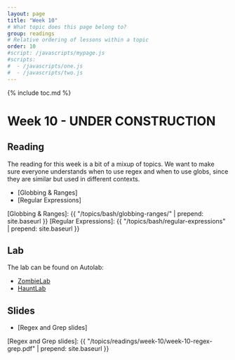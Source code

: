 ```yaml
---
layout: page
title: "Week 10"
# What topic does this page belong to?
group: readings
# Relative ordering of lessons within a topic
order: 10
#script: /javascripts/mypage.js
#scripts:
#  - /javascripts/one.js
#  - /javascripts/two.js
---
```



{% include toc.md %}

# Week 10 - UNDER CONSTRUCTION

## Reading
The reading for this week is a bit of a mixup of topics. We want to make sure
everyone understands when to use regex and when to use globs, since they are
similar but used in different contexts.

- [Globbing & Ranges]
- [Regular Expressions]


[Globbing & Ranges]:   {{ "/topics/bash/globbing-ranges/"    | prepend: site.baseurl }}
[Regular Expressions]: {{ "/topics/bash/regular-expressions" | prepend: site.baseurl }}

## Lab

The lab can be found on Autolab:

- [ZombieLab](https://autolab.andrew.cmu.edu/courses/07131-f21/assessments/zombielab)
- [HauntLab](https://autolab.andrew.cmu.edu/courses/07131-f21/assessments/hauntlab)

## Slides

- [Regex and Grep slides] 

[Regex and Grep slides]:        {{ "/topics/readings/week-10/week-10-regex-grep.pdf" | prepend: site.baseurl }}